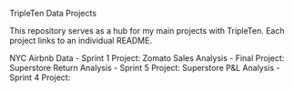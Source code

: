 TripleTen Data Projects

This repository serves as a hub for my main projects with TripleTen. Each project links to an individual README.

NYC Airbnb Data - Sprint 1 Project:
Zomato Sales Analysis - Final Project:
Superstore Return Analysis - Sprint 5 Project:
Superstore P&L Analysis - Sprint 4 Project:
